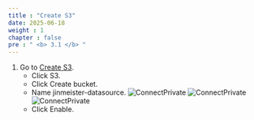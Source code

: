 ```yaml
---
title : "Create S3"
date: 2025-06-18
weight : 1
chapter : false
pre : " <b> 3.1 </b> "
---
```


1. Go to [Create S3](https://ap-southeast-1.console.aws.amazon.com/s3/home?region=ap-southeast-1).
    - Click S3.
    - Click Create bucket.
    - Name jinmeister-datasource.
    ![ConnectPrivate](/images/3.s3/B-7.png)
    ![ConnectPrivate](/images/3.s3/B-8.png)  
    ![ConnectPrivate](/images/3.s3/B-9.png)    
    - Click Enable.